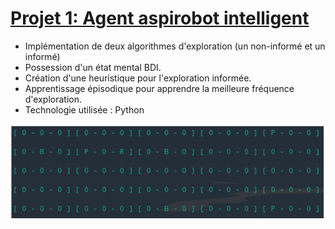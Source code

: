# [Projet 1: Agent aspirobot intelligent](https://github.com/AbirLOUARD/AspiRobot)

- Implémentation de deux algorithmes d'exploration (un non-informé et un informé)
- Possession d'un état mental BDI.
- Création d'une heuristique pour l'exploration informée.
- Apprentissage épisodique pour apprendre la meilleure fréquence d'exploration.
- Technologie utilisée : Python

![](/images/aspirobot.png)



